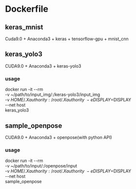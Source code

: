 # Dockerfile
## keras_mnist
Cuda9.0 + Anaconda3 + keras + tensorflow-gpu + mnist_cnn

## keras_yolo3
CUDA9.0 + Anaconda3 + keras-yolo3<br>

### usage
docker run -it --rm \
-v ~/path/to/input_img/:/keras-yolo3/input_img \
-v $HOME/.Xauthority:/root/.Xauthority \
-e DISPLAY=$DISPLAY \
--net host \
keras_yolo3

## sample_openpose
CUDA9.0 + Anaconda3 + openpose(with python API)

### usage
docker run -it --rm \
-v ~/path/to/input/:/openpose/input \
-v $HOME/.Xauthority:/root/.Xauthority \
-e DISPLAY=$DISPLAY \
--net host \
sample_openpose
